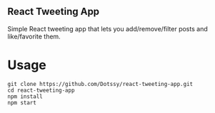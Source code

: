 ## React Tweeting App
Simple React tweeting app that lets you add/remove/filter posts and like/favorite them.

# Usage
```
git clone https://github.com/Dotssy/react-tweeting-app.git
cd react-tweeting-app
npm install
npm start
```